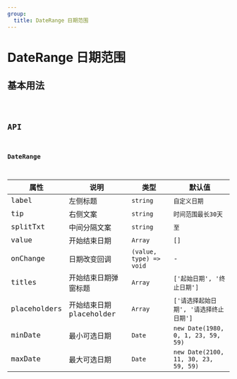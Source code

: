 ```yaml
---
group:
  title: DateRange 日期范围
---
```


# DateRange 日期范围

## 基本用法

<code src="./demo/base" />

## API

### DateRange

| 属性         | 说明                     | 类型                    | 默认值                                 |
| ------------ | ------------------------ | ----------------------- | -------------------------------------- |
| label        | 左侧标题                 | `string`                | `自定义日期`                           |
| tip          | 右侧文案                 | `string`                | `时间范围最长30天`                     |
| splitTxt     | 中间分隔文案             | `string`                | `至`                                   |
| value        | 开始结束日期             | `Array`                 | `[]`                                   |
| onChange     | 日期改变回调             | `(value, type) => void` | -                                      |
| titles       | 开始结束日期弹窗标题     | `Array`                 | `['起始日期', '终止日期']`             |
| placeholders | 开始结束日期 placeholder | `Array`                 | `['请选择起始日期', '请选择终止日期']` |
| minDate      | 最小可选日期             | `Date`                  | `new Date(1980, 0, 1, 23, 59, 59)`     |
| maxDate      | 最大可选日期             | `Date`                  | `new Date(2100, 11, 30, 23, 59, 59)`   |
